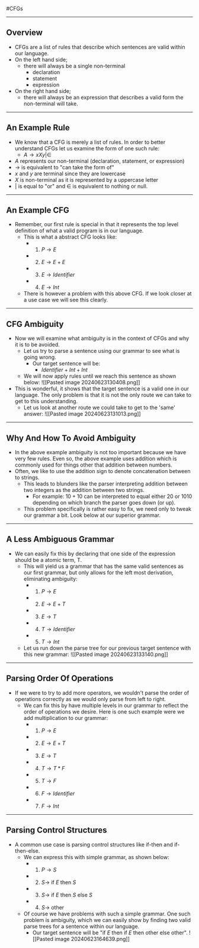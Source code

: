#CFGs

---
## Overview
- CFGs are a list of rules that describe which sentences are valid within our language. 
- On the left hand side;
	- there will always be a single non-terminal
		- declaration
		- statement
		- expression
- On the right hand side;
	- there will always be an expression that describes a valid form the non-terminal will take.
---
## An Example Rule
- We know that a CFG is merely a list of rules. In order to better understand CFGs let us examine the form of one such rule:
	- $A\rightarrow xXy|\in$
- $A$ represents our non-terminal (declaration, statement, or expression)
- $\rightarrow$ is equivalent to "can take the form of"
- $x$ and $y$ are terminal since they are lowercase
- $X$ is non-terminal as it is represented by a uppercase letter
- $|$ is equal to "or" and $\in$ is equivalent to nothing or null.
---
## An Example CFG
- Remember, our first rule is special in that it represents the top level definition of what a valid program is in our language.
	- This is what a abstract CFG looks like:
        - 1.   $P \rightarrow E$
        - 2.   $E \rightarrow E+E$
        - 3.   $E \rightarrow Identifier$
        - 4.   $E \rightarrow Int$
    - There is however a problem with this above CFG. If we look closer at a use case we will see this clearly.
---
## CFG Ambiguity
- Now we will examine what ambiguity is in the context of CFGs and why it is to be avoided.
    - Let us try to parse a sentence using our grammar to see what is going wrong.
        - Our target sentence will be: 
            - $Identifier + Int + Int$
    - We will now apply rules until we reach this sentence as shown below:
![[Pasted image 20240623130408.png]]
- This is wonderful, it shows that the target sentence is a valid one in our language. The only problem is that it is not the only route we can take to get to this understanding.
    - Let us look at another route we could take to get to the 'same' answer:
![[Pasted image 20240623131013.png]]
---
## Why And How To Avoid Ambiguity
- In the above example ambiguity is not too important because we have very few rules. Even so, the above example uses addition which is commonly used for things other that addition between numbers. 
- Often, we like to use the addition sign to denote concatenation between to strings.
    - This leads to blunders like the parser interpreting addition between two integers as the addition between two strings.
        - For example: $10+10$ can be interpreted to equal either $20$ or $1010$ depending on which branch the parser goes down (or up).
    - This problem specifically is rather easy to fix, we need only to tweak our grammar a bit. Look below at our superior grammar.
---
## A Less Ambiguous Grammar
- We can easily fix this by declaring that one side of the expression should be a atomic term, T.
    - This will yield us a grammar that has the same valid sentences as our first grammar, but only allows for the left most derivation, eliminating ambiguity:
        - 1.   $P \rightarrow E$
        - 2.   $E \rightarrow E+T$
        - 3.   $E \rightarrow T$
        - 4.   $T \rightarrow Identifier$
        - 5.   $T \rightarrow Int$
    - Let us run down the parse tree for our previous target sentence with this new grammar:
![[Pasted image 20240623133140.png]]
---
## Parsing Order Of Operations
- If we were to try to add more operators, we wouldn't parse the order of operations correctly as we would only parse from left to right.
    - We can fix this by have multiple levels in our grammar to reflect the order of operations we desire. Here is one such example were we add multiplication to our grammar:
        - 1.    $P \rightarrow E$
        - 2.    $E \rightarrow E+T$
        - 3.    $E \rightarrow T$
        - 4.    $T \rightarrow T*F$
        - 5.    $T \rightarrow F$
        - 6.    $F \rightarrow Identifier$
        - 7.    $F \rightarrow Int$
---
## Parsing Control Structures
- A common use case is parsing control structures like if-then and if-then-else.
    - We can express this with simple grammar, as shown below:
        - 1.    $P \rightarrow S$
        - 2.    $S \rightarrow$ if $E$ then $S$
        - 3.    $S \rightarrow$ if $E$ then $S$ else $S$
        - 4.    $S \rightarrow$ other
    - Of course we have problems with such a simple grammar. One such problem is ambiguity, which we can easily show by finding two valid parse trees for a sentence within our language.
        - Our target sentence will be "if $E$ then if $E$ then other else other".
![[Pasted image 20240623164639.png]]